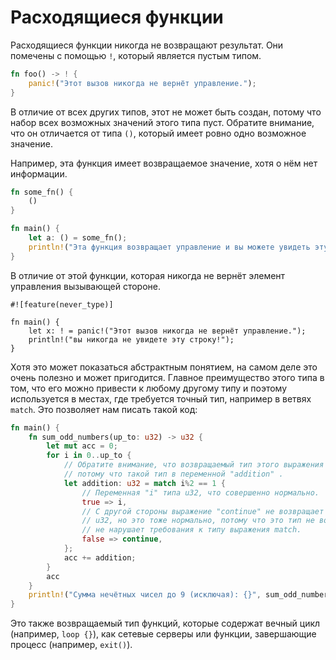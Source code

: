# Расходящиеся функции

Расходящиеся функции никогда не возвращают результат. Они помечены с помощью `!`, который является пустым типом.

```rust
fn foo() -> ! {
    panic!("Этот вызов никогда не вернёт управление.");
}
```

В отличие от всех других типов, этот не может быть создан, потому что
набор всех возможных значений этого типа пуст. Обратите 
внимание, что он отличается от типа `()`, который 
имеет ровно одно возможное значение.

Например, эта функция имеет возвращаемое значение, хотя о нём
нет информации.

```rust
fn some_fn() {
    ()
}

fn main() {
    let a: () = some_fn();
    println!("Эта функция возвращает управление и вы можете увидеть эту строку.")
}
```

В отличие от этой функции, которая никогда не вернёт элемент управления вызывающей стороне.

```rust,ignore
#![feature(never_type)]

fn main() {
    let x: ! = panic!("Этот вызов никогда не вернёт управление.");
    println!("вы никогда не увидете эту строку!");
}
```

Хотя это может показаться абстрактным понятием, на самом деле 
это очень полезно и может пригодится. Главное преимущество 
этого типа в том, что его можно привести к любому другому типу и 
поэтому используется в местах, где требуется точный тип, 
например в ветвях `match`. Это позволяет нам писать 
такой код:

```rust
fn main() {
    fn sum_odd_numbers(up_to: u32) -> u32 {
        let mut acc = 0;
        for i in 0..up_to {
            // Обратите внимание, что возвращаемый тип этого выражения match должен быть u32
            // потому что такой тип в переменной "addition" .
            let addition: u32 = match i%2 == 1 {
                // Переменная "i" типа u32, что совершенно нормально.
                true => i,
                // С другой стороны выражение "continue" не возвращает
                // u32, но это тоже нормально, потому что это тип не возвращающий управление,
                // не нарушает требования к типу выражения match.
                false => continue,
            };
            acc += addition;
        }
        acc
    }
    println!("Сумма нечётных чисел до 9 (исключая): {}", sum_odd_numbers(9));
}
```

Это также возвращаемый тип функций, которые содержат вечный 
цикл (например,  `loop {}`), как сетевые серверы или 
функции, завершающие процесс (например,  `exit()`).
